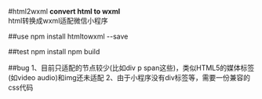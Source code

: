 #html2wxml
**convert html to wxml**	
html转换成wxml适配微信小程序

##use
	npm install htmltowxml --save

##test
	npm install
	npm build

##bug
1、目前只适配的节点较少(比如div p span这些)，类似HTML5的媒体标签(如video audio)和img还未适配
2、由于小程序没有div标签等，需要一份兼容的css代码


